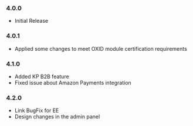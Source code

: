 ### 4.0.0 
* Initial Release

### 4.0.1
* Applied some changes to meet OXID module certification requirements

### 4.1.0
* Added KP B2B feature
* Fixed issue about Amazon Payments integration

### 4.2.0
* Link BugFix for EE
* Design changes in the admin panel